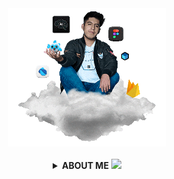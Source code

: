 <!-- code IMG -->
<div align="center">
<a href="http://www.bastndev.com/"><img width="50%" src="@bastndev/IMG/Gif/gohit.gif" title="bastndev.com"></a>
</div></br>

<!-- ABOUT ME -->
<details >
<summary align="center"><b>ABOUT ME</b> <img width="11.5px" src="https://raw.githubusercontent.com/bastndev/GitHub_Emoji.gif/main/assets/gif/vr%20(14).gif"> </summary>

<div >
<img align="left" width="13%" src="@bastndev/IMG/blok2.png"/>
<img align="right" width="13%" src="@bastndev/IMG/blok2.png"/>
  <h6 id="#lucas" >
    Hey, I'm <a href="https://www.linkedin.com/in/bastndev/">Gohit bastian </a>and I'm from Peru 🇵🇪. Currently, I'm working<a href="https://www.bastndev.com/"> @bastndev </a>. In my personal projects .I'm interested in developing applications that have integrated artificial intelligence. If you want me to be part of your team, you can <img width="15px" src="https://raw.githubusercontent.com/bastndev/GitHub_Emoji.gif/main/assets/gif/dt%20(83).gif">
  </h6>
</pre>
  <h5 align="center">
  ➥ <a href="https://www.linkedin.com/in/bastndev/" > My interests: </a> • Artificial Intelligence | • Mobile Development | • UI/UX
  </h5>
</div>

<!-- STATISTICS graph -->
[![Ashutosh's github activity graph](https://github-readme-activity-graph.vercel.app/graph?username=bastndev&bg_color=0d1117&color=96989C&line=00b3ff&point=f9fafa&area=true&hide_border=true)](https://github.com/ashutosh00710/github-readme-activity-graph)

<!-- SOCIAL MEDIA -->
┌──┤ WHOAMI ├─────────▰▰▰
<pre>
┌──┤ WHOAMI ├─────────▰▰▰
│
├─▣ VAPT
├─▣ Author of seeker and finalrecon
├─▣ <a href="#">thewhiteh4t's Blog</a>
├─▣ I am mostly available at <a href="#">The White Circle</a>
│
└───────────────────────────────▰▰▰

┌──┤ SOCIAL ├─────────▰▰▰
│
├─◈ <a href="#">𝕏</a>
├─◈ <a href="#">YouTube</a>
├─◈ <a href="#">Telegram</a>
├─◈ <a href="#">LinkedIn</a>
│
└───────────────────────────────▰▰▰
</pre>

<div >
<p><img align="left" width="20%" src="https://profile-counter.glitch.me/{bastndev}/count.svg"/></p>
<p><img align="right" width="20%" src="https://profile-counter.glitch.me/{bastndev}/count.svg"/></p>
<h6 >Our team is composed of passionate developers dedicated to customizing and providing exclusive materials for your GitHub profile. Here, you will find a wide range of resources that will help you stand out and enhance your presence on this collaborative development platform. From custom themes to project templates, we are committed to providing you with the necessary tools.</h6>



</div>


[Volver al principio](#lucas)
</details>

